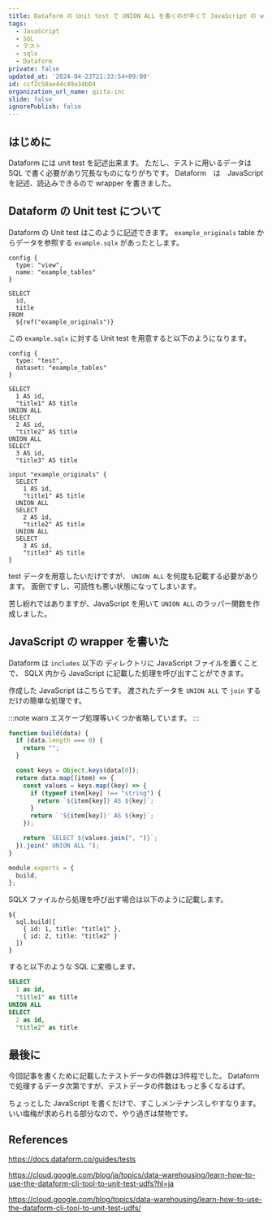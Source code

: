 ```yaml
---
title: Dataform の Unit test で UNION ALL を書くのが辛くて JavaScript の wrapper を書いた話
tags:
  - JavaScript
  - SQL
  - テスト
  - sqlx
  - Dataform
private: false
updated_at: '2024-04-23T21:33:54+09:00'
id: ccf2c58ae44c49a34b04
organization_url_name: qiita-inc
slide: false
ignorePublish: false
---
```


## はじめに

Dataform には unit test を記述出来ます。
ただし、テストに用いるデータは SQL で書く必要があり冗長なものになりがちです。
Dataform　は　JavaScript を記述、読込みできるので wrapper を書きました。

## Dataform の Unit test について

Dataform の Unit test はこのように記述できます。
`example_originals` table からデータを参照する `example.sqlx` があったとします。

```sqlx:foo/example.sqlx
config {
  type: "view",
  name: "example_tables"
}

SELECT
  id,
  title
FROM
  ${ref("example_originals")}
```

この `example.sqlx` に対する Unit test を用意すると以下のようになります。

```sqlx:foo/test_example.sqlx
config {
  type: "test",
  dataset: "example_tables"
}

SELECT
  1 AS id,
  "title1" AS title
UNION ALL
SELECT
  2 AS id,
  "title2" AS title
UNION ALL
SELECT
  3 AS id,
  "title3" AS title

input "example_originals" {
  SELECT
    1 AS id,
    "title1" AS title
  UNION ALL
  SELECT
    2 AS id,
    "title2" AS title
  UNION ALL
  SELECT
    3 AS id,
    "title3" AS title
}
```

test データを用意したいだけですが、 `UNION ALL` を何度も記載する必要があります。
面倒ですし、可読性も悪い状態になってしまいます。

苦し紛れではありますが、JavaScript を用いて `UNION ALL` のラッパー関数を作成しました。

## JavaScript の wrapper を書いた

Dataform は `includes` 以下の ディレクトリに JavaScript ファイルを置くことで、
SQLX 内から JavaScript に記載した処理を呼び出すことができます。

作成した JavaScript はこちらです。
渡されたデータを `UNION ALL` で `join` するだけの簡単な処理です。

:::note warn
エスケープ処理等いくつか省略しています。
:::

```js:includes/sql.js
function build(data) {
  if (data.length === 0) {
    return "";
  }

  const keys = Object.keys(data[0]);
  return data.map((item) => {
    const values = keys.map((key) => {
      if (typeof item[key] !== "string") {
        return `${item[key]} AS ${key}`;
      }
      return `'${item[key]}' AS ${key}`;
    });

    return `SELECT ${values.join(", ")}`;
  }).join(" UNION ALL ");
}

module.exports = {
  build,
};
```

SQLX ファイルから処理を呼び出す場合は以下のように記載します。

```sqlx:foo/bar.sqlx
${
  sql.build([
    { id: 1, title: "title1" },
    { id: 2, title: "title2" }
  ])
}
```

すると以下のような SQL に変換します。

```sql
SELECT
  1 as id,
  "title1" as title
UNION ALL
SELECT
  2 as id,
  "title2" as title
```

## 最後に

今回記事を書くために記載したテストデータの件数は3件程でした。
Dataform で処理するデータ次第ですが、テストデータの件数はもっと多くなるはず。

ちょっとした JavaScript を書くだけで、すこしメンテナンスしやすなります。
いい塩梅が求められる部分なので、やり過ぎは禁物です。

## References

https://docs.dataform.co/guides/tests

https://cloud.google.com/blog/ja/topics/data-warehousing/learn-how-to-use-the-dataform-cli-tool-to-unit-test-udfs?hl=ja

https://cloud.google.com/blog/topics/data-warehousing/learn-how-to-use-the-dataform-cli-tool-to-unit-test-udfs/
